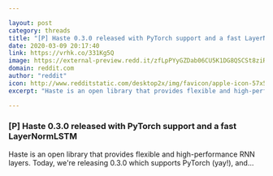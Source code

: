 ```yaml
---

layout: post
category: threads
title: "[P] Haste 0.3.0 released with PyTorch support and a fast LayerNormLSTM"
date: 2020-03-09 20:17:40
link: https://vrhk.co/331Kg5Q
image: https://external-preview.redd.it/zfLpPYyGZDab06CU5K1DG8QSCSt8ziRVo-Z5JqhScu4.jpg?width=1200&height=628.272251309&auto=webp&crop=1200:628.272251309,smart&s=6edf8393c65201297faaafd051e40462dc940b28
domain: reddit.com
author: "reddit"
icon: http://www.redditstatic.com/desktop2x/img/favicon/apple-icon-57x57.png
excerpt: "Haste is an open library that provides flexible and high-performance RNN layers. Today, we're releasing 0.3.0 which supports PyTorch (yay!), and..."

---
```


### [P] Haste 0.3.0 released with PyTorch support and a fast LayerNormLSTM

Haste is an open library that provides flexible and high-performance RNN layers. Today, we're releasing 0.3.0 which supports PyTorch (yay!), and...